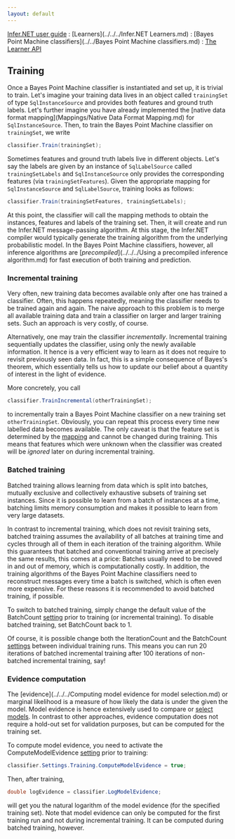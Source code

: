 ```yaml
---
layout: default 
--- 
```

[Infer.NET user guide](../../../index.md) : [Learners](../../../Infer.NET Learners.md) : [Bayes Point Machine classifiers](../../Bayes Point Machine classifiers.md) : [The Learner API](../API.md)

## Training

Once a Bayes Point Machine classifier is instantiated and set up, it is trivial to train. Let's imagine your training data lives in an object called `trainingSet` of type `SqlInstanceSource` and provides both features and ground truth labels. Let's further imagine you have already implemented the [native data format mapping](Mappings/Native Data Format Mapping.md) for `SqlInstanceSource`. Then, to train the Bayes Point Machine classifier on `trainingSet`, we write

```csharp
classifier.Train(trainingSet);
```

Sometimes features and ground truth labels live in different objects. Let's say the labels are given by an instance of `SqlLabelSource` called `trainingSetLabels` and `SqlInstanceSource` only provides the corresponding features (via `trainingSetFeatures`). Given the appropriate mapping for `SqlInstanceSource` and `SqlLabelSource`, training looks as follows:

```csharp
classifier.Train(trainingSetFeatures, trainingSetLabels);
```

At this point, the classifier will call the mapping methods to obtain the instances, features and labels of the training set. Then, it will create and run the Infer.NET message-passing algorithm. At this stage, the Infer.NET compiler would typically generate the training algorithm from the underlying probabilistic model. In the Bayes Point Machine classifiers, however, all inference algorithms are [_precompiled_](../../../Using a precompiled inference algorithm.md) for fast execution of both training and prediction.

### Incremental training

Very often, new training data becomes available only after one has trained a classifier. Often, this happens repeatedly, meaning the classifier needs to be trained again and again. The naive approach to this problem is to merge all available training data and train a classifier on larger and larger training sets. Such an approach is very costly, of course.

Alternatively, one may train the classifier _incrementally_. Incremental training sequentially updates the classifier, using only the newly available information. It hence is a very efficient way to learn as it does not require to revisit previously seen data. In fact, this is a simple consequence of Bayes's theorem, which essentially tells us how to update our belief about a quantity of interest in the light of evidence.

More concretely, you call

```csharp
classifier.TrainIncremental(otherTrainingSet);
```

to incrementally train a Bayes Point Machine classifier on a new training set `otherTrainingSet`. Obviously, you can repeat this process every time new labelled data becomes available. The only caveat is that the feature set is determined by the [mapping](Mappings.md) and cannot be changed during training. This means that features which were unknown when the classifier was created will be _ignored_ later on during incremental training.

### Batched training

Batched training allows learning from data which is split into batches, mutually exclusive and collectively exhaustive subsets of training set instances. Since it is possible to learn from a batch of instances at a time, batching limits memory consumption and makes it possible to learn from very large datasets.

In contrast to incremental training, which does not revisit training sets, batched training assumes the availability of all batches at training time and cycles through all of them in each iteration of the training algorithm. While this guarantees that batched and conventional training arrive at precisely the same results, this comes at a price: Batches usually need to be moved in and out of memory, which is computationally costly. In addition, the training algorithms of the Bayes Point Machine classifiers need to reconstruct messages every time a batch is switched, which is often even more expensive. For these reasons it is recommended to avoid batched training, if possible.

To switch to batched training, simply change the default value of the BatchCount [setting](Settings.md) prior to training (or incremental training). To disable batched training, set BatchCount back to 1.

Of course, it is possible change both the IterationCount and the BatchCount [settings](Settings.md) between individual training runs. This means you can run 20 iterations of batched incremental training after 100 iterations of non-batched incremental training, say!

### Evidence computation

The [evidence](../../../Computing model evidence for model selection.md) or marginal likelihood is a measure of how likely the data is under the given the model. Model evidence is hence extensively used to compare or [select models](http://alumni.media.mit.edu/~tpminka/statlearn/demo/). In contrast to other approaches, evidence computation does not require a hold-out set for validation purposes, but can be computed for the training set.

To compute model evidence, you need to activate the ComputeModelEvidence [setting](Settings.md) prior to training:

```csharp
classifier.Settings.Training.ComputeModelEvidence = true;
```

Then, after training,

```csharp
double logEvidence = classifier.LogModelEvidence;
```

will get you the natural logarithm of the model evidence (for the specified training set). Note that model evidence can only be computed for the first training run and not during incremental training. It can be computed during batched training, however.
